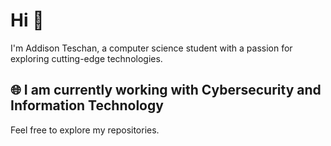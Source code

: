 # Hi 👋

I'm Addison Teschan, a computer science student with a passion for exploring cutting-edge technologies.
## 🌐 I am currently working with Cybersecurity and Information Technology


Feel free to explore my repositories.
